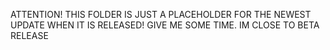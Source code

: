 ATTENTION! THIS FOLDER IS JUST A PLACEHOLDER FOR THE NEWEST UPDATE WHEN IT IS RELEASED! GIVE ME SOME TIME. IM CLOSE TO BETA RELEASE
